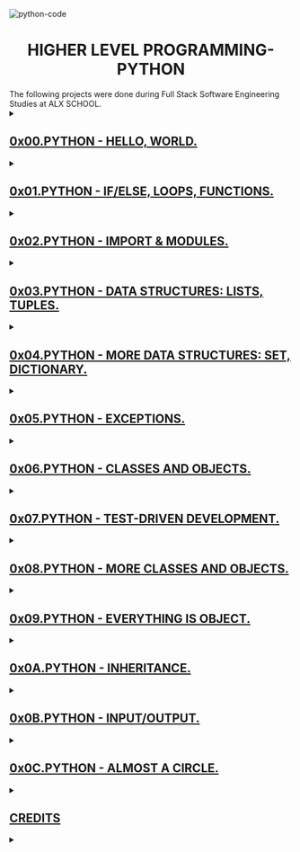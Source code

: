 ![python-code](https://user-images.githubusercontent.com/104820502/192986852-c04c097e-2fbf-4a4c-aca6-ba91d1694fee.jpeg)
<h1 align="center">HIGHER LEVEL PROGRAMMING-PYTHON</h1>
The following projects were done during Full Stack Software Engineering Studies at ALX SCHOOL.

<details>
  <summary>
    <h2><a href="https://github.com/GM-Samuelstein/alx-higher_level_programming/tree/master/0x00-python-hello_world">0x00.PYTHON - HELLO, WORLD.</h2>
  </summary>
  <h2>Learning Objectives</h2>
    <ul>
      <li>Why Python programming is awesome.</li>
      <li>Who created Python.</li>
      <li>Who is Guido van Rossum.</li>
      <li>Where does the name ‘Python’ come from.</li>
      <li>What is the Zen of Python.</li>
      <li>How to use the Python interpreter.</li>
      <li>How to print text and variables using <code>print</code>.</li>
      <li>How to use strings.</li>
      <li>What are indexing and slicing in Python.</li>
      <li>What is the official Python coding style and how to check your code with <code>pycodestyle</code>.</li>
    </ul>
</details>

<details>
  <summary>
    <h2>0x01.PYTHON - IF/ELSE, LOOPS, FUNCTIONS.</h2>
  </summary>
  <p></p>
</details>

<details>
  <summary>
    <h2>0x02.PYTHON - IMPORT & MODULES.</h2>
  </summary>
  <p></p>
</details>

<details>
  <summary>
    <h2>0x03.PYTHON - DATA STRUCTURES: LISTS, TUPLES.</h2>
  </summary>
  <p></p>
</details>

<details>
  <summary>
    <h2>0x04.PYTHON - MORE DATA STRUCTURES: SET, DICTIONARY.</h2>
  </summary>
  <p></p>
</details>

<details>
  <summary>
    <h2>0x05.PYTHON - EXCEPTIONS.</h2>
  </summary>
  <p></p>
</details>

<details>
  <summary>
    <h2>0x06.PYTHON - CLASSES AND OBJECTS.</h2>
  </summary>
  <p></p>
</details>

<details>
  <summary>
    <h2>0x07.PYTHON - TEST-DRIVEN DEVELOPMENT.</h2>
  </summary>
  <p></p>
</details>

<details>
  <summary>
    <h2>0x08.PYTHON - MORE CLASSES AND OBJECTS.</h2>
  </summary>
  <p></p>
</details>

<details>
  <summary>
    <h2>0x09.PYTHON - EVERYTHING IS OBJECT.</h2>
  </summary>
  <p></p>
</details>

<details>
  <summary>
    <h2>0x0A.PYTHON - INHERITANCE.</h2>
  </summary>
  <p></p>
</details>

<details>
  <summary>
    <h2>0x0B.PYTHON - INPUT/OUTPUT.</h2>
  </summary>
  <p></p>
</details>

<details>
  <summary>
    <h2>0x0C.PYTHON - ALMOST A CIRCLE.</h2>
  </summary>
  <p></p>
</details>

<details>
  <summary>
    <h2>CREDITS</h2>
  </summary>
  <p>All codes written and managed by GM-Samuelstein.</p>
</details>
  
<details>
  <summary>
    <h2></h2>
  </summary>
  <p></p>
</details>
